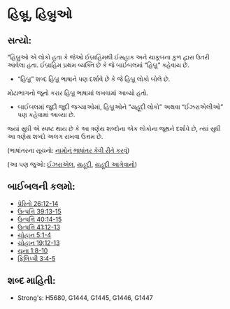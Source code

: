 # હિબ્રૂ, હિબ્રુઓ 

## સત્યો: 

“હિબ્રુઓ એ લોકો હતા કે જેઓ ઈબ્રાહિમથી ઈસહાક અને યાકૂબના કુળ દ્વારા ઉતરી આવેલા હતા.
ઈબ્રાહિમ પ્રથમ વ્યક્તિ છે કે જે બાઈબલમાં “હિબ્રૂ” કહેવાય છે.

* “હિબ્રૂ” શબ્દ હિબ્રૂ ભાષાને પણ દર્શાવે છે કે જે હિબ્રૂ લોકો બોલે છે.

મોટાભાગનો જૂનો કરાર હિબ્રૂ ભાષામાં લખવામાં આવ્યો હતો.

* બાઈબલમાં જુદી જુદી જગ્યાઓમાં, હિબ્રૂઓને “યહૂદી લોકો” અથવા “ઈઝરાએલીઓ” પણ કહેવામાં આવ્યા છે.

જ્યાં સુધી એ સ્પષ્ટ થાય છે કે આ ત્રણેય શબ્દોના એક લોકોના જૂથને દર્શાવે છે, ત્યાં સુધી આ ત્રણેય શબ્દો અલગ રાખવા ઉત્તમ છે.

(ભાષાંતરના સૂચનો: [નામોનું ભાષાંતર કેવી રીતે કરવું](rc://gu/ta/man/translate/translate-names))

(આ પણ જુઓ: [ઈઝરાએલ](../kt/israel.md), [યહૂદી](../kt/jew.md), [યહૂદી આગેવાનો](../other/jewishleaders.md))

## બાઈબલની કલમો: 

* [પ્રેરિતો 26:12-14](rc://gu/tn/help/act/26/12)
* [ઉત્પત્તિ 39:13-15](rc://gu/tn/help/gen/39/13)
* [ઉત્પત્તિ 40:14-15](rc://gu/tn/help/gen/40/14)
* [ઉત્પત્તિ 41:12-13](rc://gu/tn/help/gen/41/12)
* [યોહાન 5:1-4](rc://gu/tn/help/jhn/05/01)
* [યોહાન 19:12-13](rc://gu/tn/help/jhn/19/12)
* [યૂના 1:8-10](rc://gu/tn/help/jon/01/08)
* [ફિલિપ્પી 3:4-5](rc://gu/tn/help/php/03/04)

## શબ્દ માહિતી: 

* Strong's: H5680, G1444, G1445, G1446, G1447

